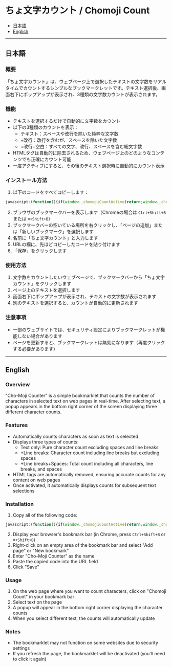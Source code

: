 # ちょ文字カウント / Chomoji Count

* [日本語](#日本語)
* [English](#english)

---

## 日本語

### 概要

「ちょ文字カウント」は、ウェブページ上で選択したテキストの文字数をリアルタイムでカウントするシンプルなブックマークレットです。テキスト選択後、画面右下にポップアップが表示され、3種類の文字数カウントが表示されます。

### 機能

- テキストを選択するだけで自動的に文字数をカウント
- 以下の3種類のカウントを表示：
  - テキスト：スペースや改行を除いた純粋な文字数
  - +改行：改行を含むが、スペースを除いた文字数
  - +改行+空白：すべての文字、改行、スペースを含む総文字数
- HTMLタグは自動的に除去されるため、ウェブページ上のどのようなコンテンツでも正確にカウント可能
- 一度アクティブにすると、その後のテキスト選択時に自動的にカウント表示

### インストール方法

1. 以下のコードをすべてコピーします：

```javascript
javascript:(function(){if(window._chomojiCountActive)return;window._chomojiCountActive=true;const style=document.createElement("style");style.id="text-counter-style";style.textContent="#text-counter-popup{position:fixed;bottom:20px;right:20px;background-color:#333;color:white;padding:10px 15px;border-radius:5px;font-family:Arial,sans-serif;font-size:14px;z-index:9999;box-shadow:0 2px 10px rgba(0,0,0,0.2);display:none}#text-counter-popup.active{display:block}#text-counter-popup table{margin:0;border-collapse:collapse}#text-counter-popup td{padding:3px 8px}#text-counter-popup td:first-child{font-weight:bold;text-align:right}";document.head.appendChild(style);const popup=document.createElement("div");popup.id="text-counter-popup";popup.innerHTML="<table><tr><td>テキスト:</td><td id=\"text-only-count\">0</td></tr><tr><td>+改行:</td><td id=\"with-newlines-count\">0</td></tr><tr><td>+改行+空白:</td><td id=\"with-spaces-count\">0</td></tr></table>";document.body.appendChild(popup);function stripHtml(html){const tmp=document.createElement("div");tmp.innerHTML=html;return tmp.textContent||tmp.innerText||"";}function updateCount(){const selection=window.getSelection();if(selection.rangeCount>0){const range=selection.getRangeAt(0);const fragment=range.cloneContents();const div=document.createElement("div");div.appendChild(fragment);const plainText=stripHtml(div.innerHTML);const textOnlyCount=plainText.replace(/[\n\r\s]/g,"").length;const withNewlinesCount=plainText.replace(/[\s]/g,"").length;const withSpacesCount=plainText.length;document.getElementById("text-only-count").textContent=textOnlyCount;document.getElementById("with-newlines-count").textContent=withNewlinesCount;document.getElementById("with-spaces-count").textContent=withSpacesCount;popup.classList.add("active");}else{popup.classList.remove("active");}}document.addEventListener("mouseup",updateCount);document.addEventListener("keyup",function(e){const selectionKeys=["ArrowUp","ArrowDown","ArrowLeft","ArrowRight","Home","End","PageUp","PageDown","Shift","Control","Meta","Alt"];if(selectionKeys.includes(e.key)){updateCount();}});updateCount();})();
```

2. ブラウザのブックマークバーを表示します（Chromeの場合は `Ctrl+Shift+B` または `⌘+Shift+B`）
3. ブックマークバーの空いている場所を右クリックし、「ページの追加」または「新しいブックマーク」を選択します
4. 名前に「ちょ文字カウント」と入力します
5. URLの欄に、先ほどコピーしたコードを貼り付けます
6. 「保存」をクリックします

### 使用方法

1. 文字数をカウントしたいウェブページで、ブックマークバーから「ちょ文字カウント」をクリックします
2. ページ上のテキストを選択します
3. 画面右下にポップアップが表示され、テキストの文字数が表示されます
4. 別のテキストを選択すると、カウントが自動的に更新されます

### 注意事項

- 一部のウェブサイトでは、セキュリティ設定によりブックマークレットが機能しない場合があります
- ページを更新すると、ブックマークレットは無効になります（再度クリックする必要があります）

---

## English

### Overview

"Cho-Moji Counter" is a simple bookmarklet that counts the number of characters in selected text on web pages in real-time. After selecting text, a popup appears in the bottom right corner of the screen displaying three different character counts.

### Features

- Automatically counts characters as soon as text is selected
- Displays three types of counts:
  - Text only: Pure character count excluding spaces and line breaks
  - +Line breaks: Character count including line breaks but excluding spaces
  - +Line breaks+Spaces: Total count including all characters, line breaks, and spaces
- HTML tags are automatically removed, ensuring accurate counts for any content on web pages
- Once activated, it automatically displays counts for subsequent text selections

### Installation

1. Copy all of the following code:

```javascript
javascript:(function(){if(window._chomojiCountActive)return;window._chomojiCountActive=true;const style=document.createElement("style");style.id="text-counter-style";style.textContent="#text-counter-popup{position:fixed;bottom:20px;right:20px;background-color:#333;color:white;padding:10px 15px;border-radius:5px;font-family:Arial,sans-serif;font-size:14px;z-index:9999;box-shadow:0 2px 10px rgba(0,0,0,0.2);display:none}#text-counter-popup.active{display:block}#text-counter-popup table{margin:0;border-collapse:collapse}#text-counter-popup td{padding:3px 8px}#text-counter-popup td:first-child{font-weight:bold;text-align:right}";document.head.appendChild(style);const popup=document.createElement("div");popup.id="text-counter-popup";popup.innerHTML="<table><tr><td>テキスト:</td><td id=\"text-only-count\">0</td></tr><tr><td>+改行:</td><td id=\"with-newlines-count\">0</td></tr><tr><td>+改行+空白:</td><td id=\"with-spaces-count\">0</td></tr></table>";document.body.appendChild(popup);function stripHtml(html){const tmp=document.createElement("div");tmp.innerHTML=html;return tmp.textContent||tmp.innerText||"";}function updateCount(){const selection=window.getSelection();if(selection.rangeCount>0){const range=selection.getRangeAt(0);const fragment=range.cloneContents();const div=document.createElement("div");div.appendChild(fragment);const plainText=stripHtml(div.innerHTML);const textOnlyCount=plainText.replace(/[\n\r\s]/g,"").length;const withNewlinesCount=plainText.replace(/[\s]/g,"").length;const withSpacesCount=plainText.length;document.getElementById("text-only-count").textContent=textOnlyCount;document.getElementById("with-newlines-count").textContent=withNewlinesCount;document.getElementById("with-spaces-count").textContent=withSpacesCount;popup.classList.add("active");}else{popup.classList.remove("active");}}document.addEventListener("mouseup",updateCount);document.addEventListener("keyup",function(e){const selectionKeys=["ArrowUp","ArrowDown","ArrowLeft","ArrowRight","Home","End","PageUp","PageDown","Shift","Control","Meta","Alt"];if(selectionKeys.includes(e.key)){updateCount();}});updateCount();})();
```

2. Display your browser's bookmark bar (in Chrome, press `Ctrl+Shift+B` or `⌘+Shift+B`)
3. Right-click on an empty area of the bookmark bar and select "Add page" or "New bookmark"
4. Enter "Cho-Moji Counter" as the name
5. Paste the copied code into the URL field
6. Click "Save"

### Usage

1. On the web page where you want to count characters, click on "Chomoji Count" in your bookmark bar
2. Select text on the page
3. A popup will appear in the bottom right corner displaying the character counts
4. When you select different text, the counts will automatically update

### Notes

- The bookmarklet may not function on some websites due to security settings
- If you refresh the page, the bookmarklet will be deactivated (you'll need to click it again)
